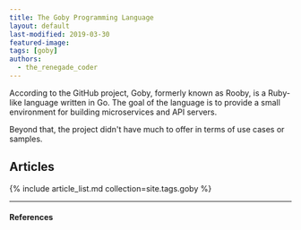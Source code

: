 ```yaml
---
title: The Goby Programming Language
layout: default
last-modified: 2019-03-30
featured-image: 
tags: [goby]
authors:
  - the_renegade_coder
---
```


According to the GitHub project, Goby, formerly known as Rooby, is a 
Ruby-like language written in Go. The goal of the language is to 
provide a small environment for building microservices and API servers. 

Beyond that, the project didn't have much to offer in terms of
use cases or samples. 

## Articles

{% include article_list.md collection=site.tags.goby %}

---

#### References

[^1]: [some IEEE reference]
